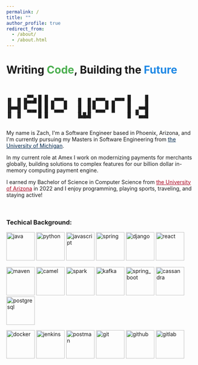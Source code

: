 ```yaml
---
permalink: /
title: ""
author_profile: true
redirect_from: 
  - /about/
  - /about.html
---
```

<style>
pre {
    line-height: 110%
}
</style>

<head>
  <!-- Google tag (gtag.js) -->
  <script async src="https://www.googletagmanager.com/gtag/js?id=G-W0VWTM07VE"></script>
  <script>
    window.dataLayer = window.dataLayer || [];
    function gtag(){dataLayer.push(arguments);}
    gtag('js', new Date());
  
    gtag('config', 'G-W0VWTM07VE');
  </script>
</head>

<title>Zachary Florez</title>

<h1>Writing <span style="color: #4CAF50;">Code</span>, Building the <span style="color: #1E88E5;">Future</span></h1>

<pre>


▗▖ ▗▖▗▞▀▚▖█ █  ▄▄▄    ▗▖ ▗▖ ▄▄▄   ▄▄▄ █    ▐▌
▐▌ ▐▌▐▛▀▀▘█ █ █   █   ▐▌ ▐▌█   █ █    █    ▐▌
▐▛▀▜▌▝▚▄▄▖█ █ ▀▄▄▄▀   ▐▌ ▐▌▀▄▄▄▀ █    █ ▗▞▀▜▌
▐▌ ▐▌     █ █         ▐▙█▟▌           █ ▝▚▄▟▌
                                              
</pre>
                                                     
My name is Zach, I'm a Software Engineer based in Phoenix, Arizona, and I'm currently pursuing my Masters in Software Engineering from <a href="https://umich.edu/" style="color: #00274C;" target="_blank">the University of Michigan</a>.


In my current role at Amex I work on modernizing payments for merchants globally, building solutions to complex features for our billion dollar in-memory computing payment engine.


I earned my Bachelor of Science in Computer Science from <a href="https://www.arizona.edu/" target="_blank" style="color: #AB0520;">the University of Arizona</a> in 2022 and I enjoy programming, playing sports, traveling, and staying active!


<br>


<h3>Techical Background:</h3>

<img title="java" alt="java" width="75" src="https://raw.githubusercontent.com/marwin1991/profile-technology-icons/refs/heads/main/icons/java.png"> <img title="python" alt="python" width="75" src="https://raw.githubusercontent.com/marwin1991/profile-technology-icons/refs/heads/main/icons/python.png"> <img title="javascript" alt="javascript" width="75" src="https://raw.githubusercontent.com/marwin1991/profile-technology-icons/refs/heads/main/icons/javascript.png"> <img title="spring" alt="spring" width="75" src="https://raw.githubusercontent.com/marwin1991/profile-technology-icons/refs/heads/main/icons/spring.png"> <img title="django" alt="django" width="75" src="https://raw.githubusercontent.com/marwin1991/profile-technology-icons/refs/heads/main/icons/django.png"> <img title="react" alt="react" width="75" src="https://raw.githubusercontent.com/marwin1991/profile-technology-icons/refs/heads/main/icons/react.png">


<img title="maven" alt="maven" width="75" src="https://raw.githubusercontent.com/marwin1991/profile-technology-icons/refs/heads/main/icons/maven.png"> <img title="camel" alt="camel" width="75" src="https://raw.githubusercontent.com/marwin1991/profile-technology-icons/refs/heads/main/icons/apache_camel.png"> <img title="spark" alt="spark" width="75" src="https://raw.githubusercontent.com/marwin1991/profile-technology-icons/refs/heads/main/icons/apache_spark.png"> <img title="kafka" alt="kafka" width="75" src="https://raw.githubusercontent.com/marwin1991/profile-technology-icons/refs/heads/main/icons/kafka.png"> <img title="spring_boot" alt="spring_boot" width="75" src="https://raw.githubusercontent.com/marwin1991/profile-technology-icons/refs/heads/main/icons/spring_boot.png"> <img title="cassandra" alt="cassandra" width="75" src="https://raw.githubusercontent.com/marwin1991/profile-technology-icons/refs/heads/main/icons/cassandra.png"> <img title="postgresql" alt="postgresql" width="75" src="https://raw.githubusercontent.com/marwin1991/profile-technology-icons/refs/heads/main/icons/postgresql.png">

<img title="docker" alt="docker" width="75" src="https://raw.githubusercontent.com/marwin1991/profile-technology-icons/refs/heads/main/icons/docker.png"> <img title="jenkins" alt="jenkins" width="75" src="https://raw.githubusercontent.com/marwin1991/profile-technology-icons/refs/heads/main/icons/jenkins.png"> <img title="postman" alt="postman" width="75" src="https://raw.githubusercontent.com/marwin1991/profile-technology-icons/refs/heads/main/icons/postman.png"> <img title="git" alt="git" width="75" src="https://raw.githubusercontent.com/marwin1991/profile-technology-icons/refs/heads/main/icons/git.png">  <img title="github" alt="github" width="75" src="https://raw.githubusercontent.com/marwin1991/profile-technology-icons/refs/heads/main/icons/github.png"> <img title="gitlab" alt="gitlab" width="75" src="https://raw.githubusercontent.com/marwin1991/profile-technology-icons/refs/heads/main/icons/gitlab.png">
